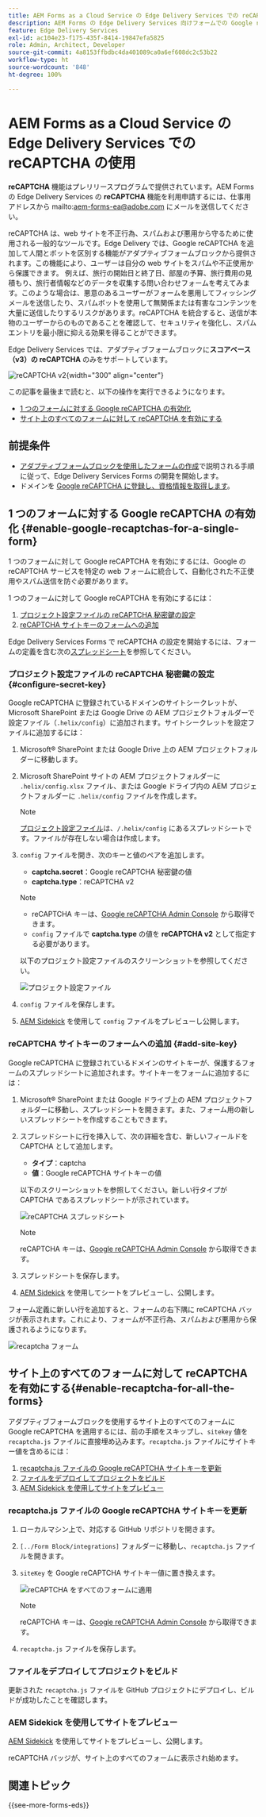 ```yaml
---
title: AEM Forms as a Cloud Service の Edge Delivery Services での reCAPTCHA の使用
description: AEM Forms の Edge Delivery Services 向けフォームでの Google reCAPTCHA の使用
feature: Edge Delivery Services
exl-id: ac104e23-f175-435f-8414-19847efa5825
role: Admin, Architect, Developer
source-git-commit: 4a8153ffbdbc4da401089ca0a6ef608dc2c53b22
workflow-type: ht
source-wordcount: '848'
ht-degree: 100%

---
```



# AEM Forms as a Cloud Service の Edge Delivery Services での reCAPTCHA の使用

<span>**reCAPTCHA** 機能はプレリリースプログラムで提供されています。AEM Forms の Edge Delivery Services の **reCAPTCHA** 機能を利用申請するには、仕事用アドレスから mailto:aem-forms-ea@adobe.com にメールを送信してください。</span>

reCAPTCHA は、web サイトを不正行為、スパムおよび悪用から守るために使用される一般的なツールです。Edge Delivery では、Google reCAPTCHA を追加して人間とボットを区別する機能がアダプティブフォームブロックから提供されます。この機能により、ユーザーは自分の web サイトをスパムや不正使用から保護できます。
例えば、旅行の開始日と終了日、部屋の予算、旅行費用の見積もり、旅行者情報などのデータを収集する問い合わせフォームを考えてみます。このような場合は、悪意のあるユーザーがフォームを悪用してフィッシングメールを送信したり、スパムボットを使用して無関係または有害なコンテンツを大量に送信したりするリスクがあります。reCAPTCHA を統合すると、送信が本物のユーザーからのものであることを確認して、セキュリティを強化し、スパムエントリを最小限に抑える効果を得ることができます。

<!-- ![Recaptcha Image](/help/edge/docs/forms/assets/recaptcha-image.png){width="300" align="center"} -->

Edge Delivery Services では、アダプティブフォームブロックに&#x200B;**スコアベース（v3）の reCAPTCHA** のみをサポートしています。

![reCAPTCHA v2](/help/forms/assets/recaptcha-v2-invisible.png){width="300" align="center"}


この記事を最後まで読むと、以下の操作を実行できるようになります。
* [1 つのフォームに対する Google reCAPTCHA の有効化](#enable-google-recaptchas-for-a-single-form)
* [サイト上のすべてのフォームに対して reCAPTCHA を有効にする](#enable-recaptcha-for-all-the-forms)

## 前提条件

* [アダプティブフォームブロックを使用したフォームの作成](/help/edge/docs/forms/create-forms.md)で説明される手順に従って、Edge Delivery Services Forms の開発を開始します。
* ドメインを [Google reCAPTCHA に登録し、資格情報を取得します](https://www.google.com/recaptcha/admin/create)。

## 1 つのフォームに対する Google reCAPTCHA の有効化 {#enable-google-recaptchas-for-a-single-form}

1 つのフォームに対して Google reCAPTCHA を有効にするには、Google の reCAPTCHA サービスを特定の web フォームに統合して、自動化された不正使用やスパム送信を防ぐ必要があります。

1 つのフォームに対して Google reCAPTCHA を有効にするには：
1. [プロジェクト設定ファイルの reCAPTCHA 秘密鍵の設定](#configure-secret-key)
1. [reCAPTCHA サイトキーのフォームへの追加](#add-site-key)

Edge Delivery Services Forms で reCAPTCHA の設定を開始するには、フォームの定義を含む次の[スプレッドシート](/help/edge/docs/forms/assets/recaptcha.xlsx)を参照してください。

### プロジェクト設定ファイルの reCAPTCHA 秘密鍵の設定 {#configure-secret-key}

Google reCAPTCHA に登録されているドメインのサイトシークレットが、Microsoft SharePoint または Google Drive の AEM プロジェクトフォルダーで設定ファイル（`.helix/config`）に追加されます。サイトシークレットを設定ファイルに追加するには：

1. Microsoft® SharePoint または Google Drive 上の AEM プロジェクトフォルダーに移動します。
1. Microsoft SharePoint サイトの AEM プロジェクトフォルダーに `.helix/config.xlsx` ファイル、または Google ドライブ内の AEM プロジェクトフォルダーに `.helix/config` ファイルを作成します。

   >[!NOTE]
   >
   > [プロジェクト設定ファイル](https://www.aem.live/docs/configuration)は、`/.helix/config` にあるスプレッドシートです。ファイルが存在しない場合は作成します。

1. `config` ファイルを開き、次のキーと値のペアを追加します。

   * **captcha.secret**：Google reCAPTCHA 秘密鍵の値
   * **captcha.type**：reCAPTCHA v2

   >[!NOTE]
   >
   >  * reCAPTCHA キーは、[Google reCAPTCHA Admin Console](https://www.google.com/recaptcha/admin) から取得できます。
   >  * `config` ファイルで **captcha.type** の値を **reCAPTCHA v2** として指定する必要があります。

   以下のプロジェクト設定ファイルのスクリーンショットを参照してください。

   ![プロジェクト設定ファイル](/help/forms/assets/recaptcha-config-file.png)

1. `config` ファイルを保存します。

1. [AEM Sidekick](https://www.aem.live/developer/tutorial#preview-and-publish-your-content) を使用して `config` ファイルをプレビューし公開します。

### reCAPTCHA サイトキーのフォームへの追加 {#add-site-key}

Google reCAPTCHA に登録されているドメインのサイトキーが、保護するフォームのスプレッドシートに追加されます。サイトキーをフォームに追加するには：

1. Microsoft® SharePoint または Google ドライブ上の AEM プロジェクトフォルダーに移動し、スプレッドシートを開きます。また、フォーム用の新しいスプレッドシートを作成することもできます。
1. スプレッドシートに行を挿入して、次の詳細を含む、新しいフィールドを CAPTCHA として追加します。
   * **タイプ**：captcha
   * **値**：Google reCAPTCHA サイトキーの値

   以下のスクリーンショットを参照してください。新しい行タイプが CAPTCHA であるスプレッドシートが示されています。

   ![reCAPTCHA スプレッドシート](/help/edge/docs/forms/assets/recaptcha-spreadsheet.png)

   >[!NOTE]
   >
   >  reCAPTCHA キーは、[Google reCAPTCHA Admin Console](https://www.google.com/recaptcha/admin) から取得できます。

1. スプレッドシートを保存します。
1. [AEM Sidekick](https://www.aem.live/developer/tutorial#preview-and-publish-your-content) を使用してシートをプレビューし、公開します。

フォーム定義に新しい行を追加すると、フォームの右下隅に reCAPTCHA バッジが表示されます。これにより、フォームが不正行為、スパムおよび悪用から保護されるようになります。

![recaptcha フォーム](/help/edge/docs/forms/assets/recaptcha-form.png)

## サイト上のすべてのフォームに対して reCAPTCHA を有効にする{#enable-recaptcha-for-all-the-forms}

アダプティブフォームブロックを使用するサイト上のすべてのフォームに Google reCAPTCHA を適用するには、前の手順をスキップし、`sitekey` 値を `recaptcha.js` ファイルに直接埋め込みます。`recaptcha.js` ファイルにサイトキー値を含めるには：

1. [recaptcha.js ファイルの Google reCAPTCHA サイトキーを更新](#1-update-google-recaptcha-site-key-in-recaptchajs-file)
1. [ファイルをデプロイしてプロジェクトをビルド](#2-deploy-the-file-and-build-the-project)
1. [AEM Sidekick を使用してサイトをプレビュー](#3-preview-the-site-using-the-aem-sidekick)

### recaptcha.js ファイルの Google reCAPTCHA サイトキーを更新

1. ローカルマシン上で、対応する GitHub リポジトリを開きます。
1. `[../Form Block/integrations]` フォルダーに移動し、`recaptcha.js` ファイルを開きます。
1. `siteKey` を Google reCAPTCHA サイトキー値に置き換えます。

   ![reCAPTCHA をすべてのフォームに適用](/help/forms/assets/recaptcha-apply-to-all-forms.png)

   >[!NOTE]
   >
   >  reCAPTCHA キーは、[Google reCAPTCHA Admin Console](https://www.google.com/recaptcha/admin) から取得できます。

1. `recaptcha.js` ファイルを保存します。

### ファイルをデプロイしてプロジェクトをビルド

更新された `recaptcha.js` ファイルを GitHub プロジェクトにデプロイし、ビルドが成功したことを確認します。

### AEM Sidekick を使用してサイトをプレビュー

[AEM Sidekick](https://www.aem.live/developer/tutorial#preview-and-publish-your-content) を使用してサイトをプレビューし、公開します。

reCAPTCHA バッジが、サイト上のすべてのフォームに表示され始めます。

## 関連トピック

{{see-more-forms-eds}}

